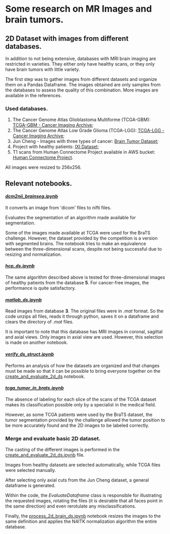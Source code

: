 # Some research on MR Images and brain tumors.

## 2D Dataset with images from different databases.

In addition to not being extensive, databases with MRI brain imaging are restricted in varieties. They either only have healthy scans, or they only have brain tumors with little variety.

The first step was to gather images from different datasets and organize them on a Pandas Dataframe. The images obtained are only samples from the databases to assess the quality of this combination. More images are available in the references.

### Used databases.

1. The Cancer Genome Atlas Glioblastoma Multiforme (TCGA-GBM): [TCGA-GBM - Cancer Imaging Archive](https://wiki.cancerimagingarchive.net/display/Public/TCGA-GBM);
2. The Cancer Genome Atlas Low Grade Glioma (TCGA-LGG): [TCGA-LGG - Cancer Imaging Archive](https://wiki.cancerimagingarchive.net/display/Public/TCGA-LGG);
3. Jun Cheng - Images with three types of cancer: [Brain Tumor Dataset](https://figshare.com/articles/brain_tumor_dataset/1512427);
4. Project with healthy patients: [IXI Dataset](http://brain-development.org/ixi-dataset/);
5. T1 scans from Human Connectome Project available in AWS bucket: [Human Connectome Project](https://www.humanconnectome.org/study/hcp-young-adult).

All images were resized to 256x256.

## Relevant notebooks.

#### ***[dcm2nii_brainseg.ipynb](dcm2nii_brainseg.ipynb)***

It converts an image from 'dicom' files to nifti files.

Evaluates the segmentation of an algorithm made available for segmentation.

Some of the images made available at TCGA were used for the BraTS challenge. However, the dataset provided by the competition is a version with segmented brains. The notebook tries to make an equivalence between the three-dimensional scans, despite not being successful due to resizing and normalization.

#### *[hcp_ds.ipynb](hcp_ds.ipynb)*

The same algorithm described above is tested for three-dimensional images of healthy patients from the database **5**. For cancer-free images, the performance is quite satisfactory.

#### *[matlab_ds.ipynb](matlab_ds.ipynb)*

Read images from database **3**. The original files were in *.mat* format. So the code unzips all files, reads it through python, saves it on a dataframe and clears the directory of *.mat* files.

It is important to note that this database has MRI images in coronal, sagittal and axial views. Only images in axial view are used. However, this selection is made on another notebook.

#### *[verify_ds_struct.ipynb](verify_ds_struct.ipynb)*

Performs an analysis of how the datasets are organized and that changes must be made so that it can be possible to bring everyone together on the [create_and_evaluate_2d_ds](create_and_evaluate_2d_ds.ipynb) notebook.

#### *[tcga_tumor_in_brats.ipynb](tcga_tumor_in_brats.ipynb)*

The absence of labeling for each slice of the scans of the TCGA dataset makes its classification possible only by a specialist in the medical field.

However, as some TCGA patients were used by the BraTS dataset, the tumor segmentation provided by the challenge allowed the tumor position to be more accurately found and the 2D images to be labeled correctly.

### Merge and evaluate basic 2D dataset.

The casting of the different images is performed in the [create_and_evaluate_2d_ds.ipynb](create_and_evaluate_2d_ds.ipynb) file.

Images from healthy datasets are selected automatically, while TCGA files were selected manually.

After selecting only axial cuts from the Jun Cheng dataset, a general dataframe is generated.

Within the code, the *EvaluateDataframe* class is responsible for illustrating the requested images, rotating the files (it is desirable that all faces point in the same direction) and even rerotulate any misclassifications.

Finally, the [process_2d_brain_ds.ipynb](process_2d_brain_ds.ipynb) notebook resizes the images to the same definition and applies the N4ITK normalization algorithm the entire database. 